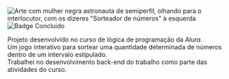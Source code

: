 ![Arte com mulher negra astronauta de semiperfil, olhando para o interlocutor, com os dizeres "Sorteador de números" à esquerda](https://github.com/user-attachments/assets/c7c688b4-c978-4192-900c-cff45f1c5ef4)
![Badge Concluido](http://img.shields.io/static/v1?label=STATUS&message=CONCLUIDO&color=9bfab0&style=for-the-badge)

<p>
  Projeto desenvolvido no curso de lógica de programação da <i>Alura.</i><br> Um jogo interativo para sortear uma quantidade determinada de números dentro de um intervalo estipulado.<br> Trabalhei no desenvolvimento back-end do trabalho como parte das atividades do curso.
</p>
